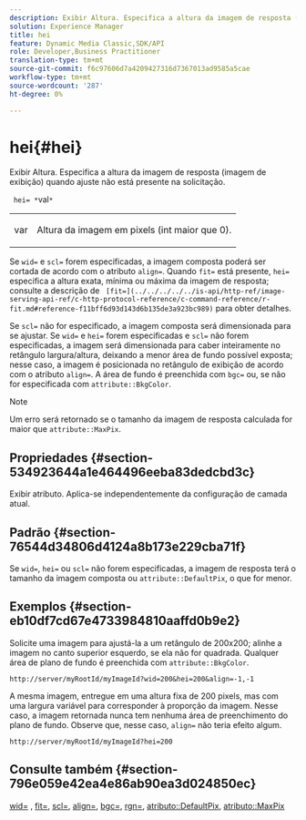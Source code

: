 ```yaml
---
description: Exibir Altura. Especifica a altura da imagem de resposta (imagem de exibição) quando ajuste não está presente na solicitação.
solution: Experience Manager
title: hei
feature: Dynamic Media Classic,SDK/API
role: Developer,Business Practitioner
translation-type: tm+mt
source-git-commit: f6c97606d7a4209427316d7367013ad9585a5cae
workflow-type: tm+mt
source-wordcount: '287'
ht-degree: 0%

---
```



# hei{#hei}

Exibir Altura. Especifica a altura da imagem de resposta (imagem de exibição) quando ajuste não está presente na solicitação.

` hei= *`val`*`

<table id="simpletable_1A36827B6E6647888A4E6E868975D716"> 
 <tr class="strow"> 
  <td class="stentry"> <p> <span class="codeph"> <span class="varname"> var  </span> </span> </p> </td> 
  <td class="stentry"> <p>Altura da imagem em pixels (int maior que 0). </p> </td> 
 </tr> 
</table>

Se `wid=` e `scl=` forem especificadas, a imagem composta poderá ser cortada de acordo com o atributo `align=`. Quando `fit=` está presente, `hei=` especifica a altura exata, mínima ou máxima da imagem de resposta; consulte a descrição de ` [fit=](../../../../../is-api/http-ref/image-serving-api-ref/c-http-protocol-reference/c-command-reference/r-fit.md#reference-f11bff6d93d143d6b135de3a923bc989)` para obter detalhes.

Se `scl=` não for especificado, a imagem composta será dimensionada para se ajustar. Se `wid=` e `hei=` forem especificadas e `scl=` não forem especificadas, a imagem será dimensionada para caber inteiramente no retângulo largura/altura, deixando a menor área de fundo possível exposta; nesse caso, a imagem é posicionada no retângulo de exibição de acordo com o atributo `align=`. A área de fundo é preenchida com `bgc=` ou, se não for especificada com `attribute::BkgColor`.

>[!NOTE]
>
>Um erro será retornado se o tamanho da imagem de resposta calculada for maior que `attribute::MaxPix`.

## Propriedades {#section-534923644a1e464496eeba83dedcbd3c}

Exibir atributo. Aplica-se independentemente da configuração de camada atual.

## Padrão {#section-76544d34806d4124a8b173e229cba71f}

Se `wid=`, `hei=` ou `scl=` não forem especificadas, a imagem de resposta terá o tamanho da imagem composta ou `attribute::DefaultPix`, o que for menor.

## Exemplos {#section-eb10df7cd67e4733984810aaffd0b9e2}

Solicite uma imagem para ajustá-la a um retângulo de 200x200; alinhe a imagem no canto superior esquerdo, se ela não for quadrada. Qualquer área de plano de fundo é preenchida com `attribute::BkgColor`.

`http://server/myRootId/myImageId?wid=200&hei=200&align=-1,-1`

A mesma imagem, entregue em uma altura fixa de 200 pixels, mas com uma largura variável para corresponder à proporção da imagem. Nesse caso, a imagem retornada nunca tem nenhuma área de preenchimento do plano de fundo. Observe que, nesse caso, `align=` não teria efeito algum.

`http://server/myRootId/myImageId?hei=200`

## Consulte também {#section-796e059e42ea4e86ab90ea3d024850ec}

[wid=](../../../../../is-api/http-ref/image-serving-api-ref/c-http-protocol-reference/c-command-reference/r-is-http-wid.md#reference-bfeadcb67bf4485f851eb21345527e47) ,  [fit=](../../../../../is-api/http-ref/image-serving-api-ref/c-http-protocol-reference/c-command-reference/r-fit.md#reference-f11bff6d93d143d6b135de3a923bc989),  [scl=](../../../../../is-api/http-ref/image-serving-api-ref/c-http-protocol-reference/c-command-reference/r-scl.md#reference-b2a74e493d0d407e98fe350551ba3fcc),  [align=](../../../../../is-api/http-ref/image-serving-api-ref/c-http-protocol-reference/c-command-reference/r-align.md#reference-b7d6b87c75124d78884f916dd6544bc7),  [bgc=](../../../../../is-api/http-ref/image-serving-api-ref/c-http-protocol-reference/c-command-reference/r-bgc.md#reference-53376175f617446fbe5c69120f834b88),  [rgn=](../../../../../is-api/http-ref/image-serving-api-ref/c-http-protocol-reference/c-command-reference/r-rgn.md#reference-daa9b80e0d8c4b1aa67d116b578d592f),  [atributo::DefaultPix](../../../../../is-api/image-catalog/image-serving-api-ref/c-image-catalog-reference/c-attributes-reference/r-defaultpix.md#reference-996b2c22b30f4fd9b970c84063306df1),  [atributo::MaxPix](../../../../../is-api/image-catalog/image-serving-api-ref/c-image-catalog-reference/c-attributes-reference/r-maxpix.md#reference-e167d396ac794079ba8b5e6eb16eeda5)
